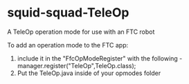 # squid-squad-TeleOp
A TeleOp operation mode for use with an FTC robot

To add an operation mode to the FTC app:
  1. include it in the "FfcOpModeRegister" with the following
    - manager.register("TeleOp",TeleOp.class);
  2. Put the TeleOp.java inside of your opmodes folder
